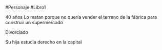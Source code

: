 #Personaje #Libro1 

40 años
Lo matan porque no quería vender el terreno de la fábrica para construir un supermercado

Divorciado

Su hija estudia derecho en la capital

